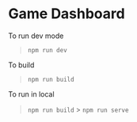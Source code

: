 # Game Dashboard

To run dev mode

> `npm run dev`

To build

> `npm run build`

To run in local

> `npm run build` > `npm run serve`
